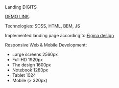 Landing DIGITS


[DEMO LINK](https://olesiatk.github.io/landing-page-Digits/).



Technologies: SCSS, HTML, BEM, JS

Implemented landing page according to [Figma design](https://www.figma.com/file/yM9iS3NKeGOII5Bl7LOooG/Digits-Demo-%26-Preview-(Copy)?node-id=0%3A1)

Responsive Web & Mobile Development:
- Large screens 2560px
- Full HD 1920px
- The design 1600px
- Notebook 1280px
- Tablet 1024
- Mobile (> 320px)
